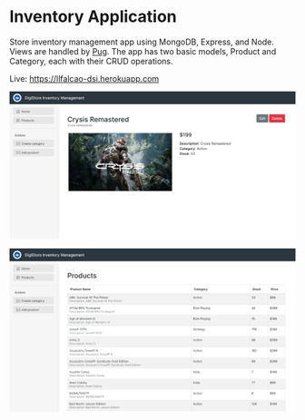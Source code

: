 # Inventory Application

Store inventory management app using MongoDB, Express, and Node. Views are handled by [Pug](https://pugjs.org/api/getting-started.html).
The app has two basic models, Product and Category, each with their CRUD operations.

Live: https://llfalcao-dsi.herokuapp.com

![Product Detail Page](./docs/pdp.png)

![Product List](./docs/plist.png)
